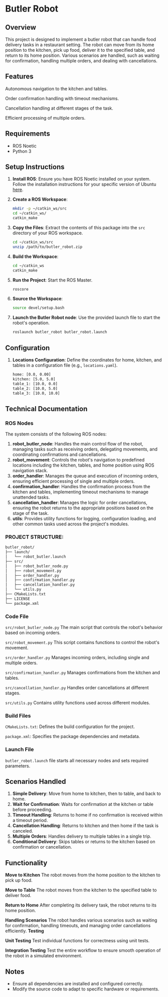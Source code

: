 
# Butler Robot

## Overview

This project is designed to implement a butler robot that can handle food delivery tasks in a restaurant setting. The robot can move from its home position to the kitchen, pick up food, deliver it to the specified table, and return to its home position. Various scenarios are handled, such as waiting for confirmation, handling multiple orders, and dealing with cancellations.

## Features

Autonomous navigation to the kitchen and tables.

Order confirmation handling with timeout mechanisms.

Cancellation handling at different stages of the task.

Efficient processing of multiple orders.

## Requirements

- ROS Noetic
- Python 3

## Setup Instructions

1. **Install ROS**: Ensure you have ROS Noetic installed on your system. Follow the installation instructions for your specific version of Ubuntu [here](http://wiki.ros.org/noetic/Installation/Ubuntu).

2. **Create a ROS Workspace**:
   ```sh
   mkdir -p ~/catkin_ws/src
   cd ~/catkin_ws/
   catkin_make
   ```

3. **Copy the Files**: Extract the contents of this package into the `src` directory of your ROS workspace.
   ```sh
   cd ~/catkin_ws/src
   unzip /path/to/butler_robot.zip
   ```

4. **Build the Workspace**:
   ```sh
   cd ~/catkin_ws
   catkin_make
   ```
   
5. **Run the Project**: Start the ROS Master.
   ```sh
   roscore
   ```

6. **Source the Workspace**:
   ```sh
   source devel/setup.bash
   ```
   
7. **Launch the Butler Robot node**: Use the provided launch file to start the robot's operation.
   ```sh
   roslaunch butler_robot butler_robot.launch
   ```
   
## Configuration

1. **Locations Configuration**: Define the coordinates for home, kitchen, and tables in a configuration file (e.g., `locations.yaml`).
   ```sh
   home: [0.0, 0.00]
   kitchen: [5.0, 5.0]
   table_1: [10.0, 0.0]
   table_2: [10.0, 5.0]
   table_3: [10.0, 10.0]
   ```

## Technical Documentation

### ROS Nodes

The system consists of the following ROS nodes:

1. **robot_butler_node**: Handles the main control flow of the robot, managing tasks such as receiving orders, delegating movements, and coordinating confirmations and cancellations.
2. **robot_movement**: Controls the robot's navigation to predefined locations including the kitchen, tables, and home position using ROS navigation stack.
3. **order_handler**: Manages the queue and execution of incoming orders, ensuring efficient processing of single and multiple orders.
4. **confirmation_handler**: Handles the confirmation process from the kitchen and tables, implementing timeout mechanisms to manage unattended tasks.
5. **cancellation_handler**: Manages the logic for order cancellations, ensuring the robot returns to the appropriate positions based on the stage of the task.
6. **utils**: Provides utility functions for logging, configuration loading, and other common tasks used across the project's modules.

### PROJECT STRUCTURE:

  ```sh
butler_robot/
├── launch/
│   └── robot_butler.launch
├── src/
│   ├── robot_butler_node.py
│   ├── robot_movement.py
│   ├── order_handler.py
│   ├── confirmation_handler.py
│   ├── cancellation_handler.py
│   └── utils.py
├── CMakeLists.txt
├── LICENSE
└── package.xml
```

### Code File
`src/robot_butler_node.py` The main script that controls the robot's behavior based on incoming orders.

`src/robot_movement.py` This script contains functions to control the robot's movement.

`src/order_handler.py` Manages incoming orders, including single and multiple orders.

`src/confirmation_handler.py` Manages confirmations from the kitchen and tables.

`src/cancellation_handler.py` Handles order cancellations at different stages.

`src/utils.py` Contains utility functions used across different modules.

### Build Files
`CMakeLists.txt`: Defines the build configuration for the project.

`package.xml`: Specifies the package dependencies and metadata.

### Launch File
`butler_robot.launch` file starts all necessary nodes and sets required parameters.

## Scenarios Handled

1. **Simple Delivery**: Move from home to kitchen, then to table, and back to home.
2. **Wait for Confirmation**: Waits for confirmation at the kitchen or table before proceeding.
3. **Timeout Handling**: Returns to home if no confirmation is received within a timeout period.
4. **Cancellation Handling**: Returns to kitchen and then home if the task is canceled.
5. **Multiple Orders**: Handles delivery to multiple tables in a single trip.
6. **Conditional Delivery**: Skips tables or returns to the kitchen based on confirmation or cancellation.

## Functionality

**Move to Kitchen**
The robot moves from the home position to the kitchen to pick up food.

**Move to Table**
The robot moves from the kitchen to the specified table to deliver food.

**Return to Home**
After completing its delivery task, the robot returns to its home position.

**Handling Scenarios**
The robot handles various scenarios such as waiting for confirmation, handling timeouts, and managing order cancellations efficiently.
**Testing**

**Unit Testing**
Test individual functions for correctness using unit tests.

**Integration Testing**
Test the entire workflow to ensure smooth operation of the robot in a simulated environment.

## Notes
- Ensure all dependencies are installed and configured correctly.
- Modify the source code to adapt to specific hardware or requirements.

